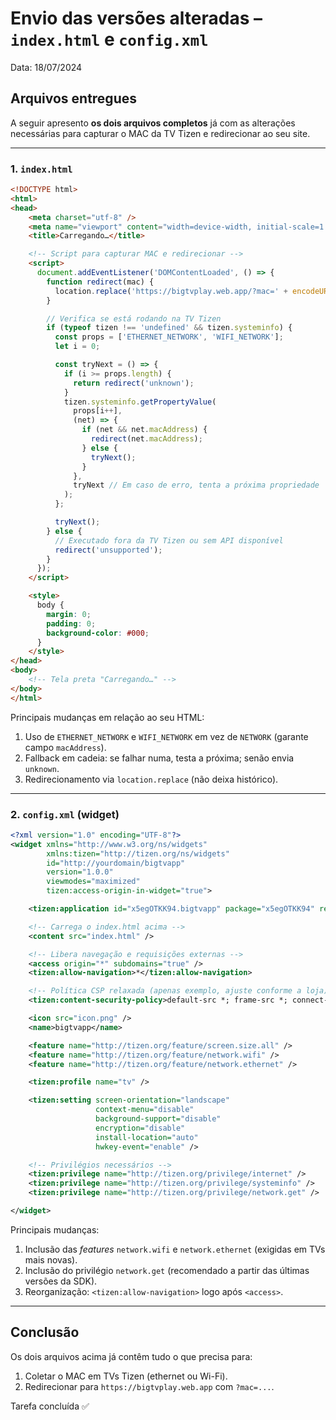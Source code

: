 # Envio das versões alteradas – `index.html` e `config.xml`

Data: 18/07/2024

## Arquivos entregues

A seguir apresento **os dois arquivos completos** já com as alterações necessárias para capturar o MAC da TV Tizen e redirecionar ao seu site.

---

### 1. `index.html`

```html
<!DOCTYPE html>
<html>
<head>
    <meta charset="utf-8" />
    <meta name="viewport" content="width=device-width, initial-scale=1.0, maximum-scale=1.0" />
    <title>Carregando…</title>

    <!-- Script para capturar MAC e redirecionar -->
    <script>
      document.addEventListener('DOMContentLoaded', () => {
        function redirect(mac) {
          location.replace('https://bigtvplay.web.app/?mac=' + encodeURIComponent(mac || 'unknown'));
        }

        // Verifica se está rodando na TV Tizen
        if (typeof tizen !== 'undefined' && tizen.systeminfo) {
          const props = ['ETHERNET_NETWORK', 'WIFI_NETWORK'];
          let i = 0;

          const tryNext = () => {
            if (i >= props.length) {
              return redirect('unknown');
            }
            tizen.systeminfo.getPropertyValue(
              props[i++],
              (net) => {
                if (net && net.macAddress) {
                  redirect(net.macAddress);
                } else {
                  tryNext();
                }
              },
              tryNext // Em caso de erro, tenta a próxima propriedade
            );
          };

          tryNext();
        } else {
          // Executado fora da TV Tizen ou sem API disponível
          redirect('unsupported');
        }
      });
    </script>

    <style>
      body {
        margin: 0;
        padding: 0;
        background-color: #000;
      }
    </style>
</head>
<body>
    <!-- Tela preta "Carregando…" -->
</body>
</html>
```

Principais mudanças em relação ao seu HTML:

1. Uso de `ETHERNET_NETWORK` e `WIFI_NETWORK` em vez de `NETWORK` (garante campo `macAddress`).
2. Fallback em cadeia: se falhar numa, testa a próxima; senão envia `unknown`.
3. Redirecionamento via `location.replace` (não deixa histórico).

---

### 2. `config.xml` (widget)

```xml
<?xml version="1.0" encoding="UTF-8"?>
<widget xmlns="http://www.w3.org/ns/widgets"
        xmlns:tizen="http://tizen.org/ns/widgets"
        id="http://yourdomain/bigtvapp"
        version="1.0.0"
        viewmodes="maximized"
        tizen:access-origin-in-widget="true">

    <tizen:application id="x5egOTKK94.bigtvapp" package="x5egOTKK94" required_version="2.3" />

    <!-- Carrega o index.html acima -->
    <content src="index.html" />

    <!-- Libera navegação e requisições externas -->
    <access origin="*" subdomains="true" />
    <tizen:allow-navigation>*</tizen:allow-navigation>

    <!-- Política CSP relaxada (apenas exemplo, ajuste conforme a loja) -->
    <tizen:content-security-policy>default-src *; frame-src *; connect-src *; script-src 'self' 'unsafe-inline' 'unsafe-eval' *; style-src 'self' 'unsafe-inline' *;</tizen:content-security-policy>

    <icon src="icon.png" />
    <name>bigtvapp</name>

    <feature name="http://tizen.org/feature/screen.size.all" />
    <feature name="http://tizen.org/feature/network.wifi" />
    <feature name="http://tizen.org/feature/network.ethernet" />

    <tizen:profile name="tv" />

    <tizen:setting screen-orientation="landscape"
                   context-menu="disable"
                   background-support="disable"
                   encryption="disable"
                   install-location="auto"
                   hwkey-event="enable" />

    <!-- Privilégios necessários -->
    <tizen:privilege name="http://tizen.org/privilege/internet" />
    <tizen:privilege name="http://tizen.org/privilege/systeminfo" />
    <tizen:privilege name="http://tizen.org/privilege/network.get" />

</widget>
```

Principais mudanças:

1. Inclusão das *features* `network.wifi` e `network.ethernet` (exigidas em TVs mais novas).
2. Inclusão do privilégio `network.get` (recomendado a partir das últimas versões da SDK).
3. Reorganização: `<tizen:allow-navigation>` logo após `<access>`.

---

## Conclusão

Os dois arquivos acima já contêm tudo o que precisa para:
1. Coletar o MAC em TVs Tizen (ethernet ou Wi-Fi).
2. Redirecionar para `https://bigtvplay.web.app` com `?mac=...`.

Tarefa concluída ✅ 